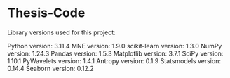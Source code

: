 # Thesis-Code

Library versions used for this project:

Python version: 3.11.4
MNE version: 1.9.0
scikit-learn version: 1.3.0
NumPy version: 1.24.3
Pandas version: 1.5.3
Matplotlib version: 3.7.1
SciPy version: 1.10.1
PyWavelets version: 1.4.1
Antropy version: 0.1.9
Statsmodels version: 0.14.4
Seaborn version: 0.12.2
